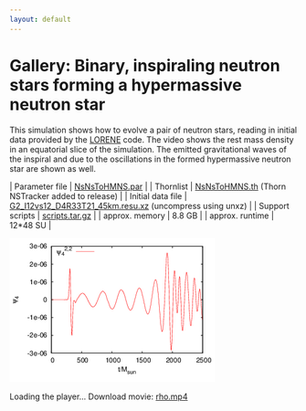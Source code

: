 ```yaml
---
layout: default
---
```

<script src="jwplayer/jwplayer.js" type="text/javascript"> </script>

<!-- markdown="1" is needed to get markdown inside of the div -->
<div class="col-lg-12 col-md-12 col-sm-12 col-xs-12 section" markdown="1">

Gallery: Binary, inspiraling neutron stars forming a hypermassive neutron star
==============================================================================

This simulation shows how to evolve a pair of neutron stars, reading in initial
data provided by the [LORENE](http://www.lorene.obspm.fr/) code. The video shows the rest mass density in
an equatorial slice of the simulation. The emitted gravitational waves of the
inspiral and due to the oscillations in the formed hypermassive neutron star
are shown as well.

| Parameter file        | [NsNsToHMNS.par](nsnstohmns.par) |
| Thornlist             | [NsNsToHMNS.th](NsNsToHMNS.th) (Thorn NSTracker added to release) |
| Initial data file     | [G2_I12vs12_D4R33T21_45km.resu.xz](G2_I12vs12_D4R33T21_45km.resu.xz) (uncompress using unxz) |
| Support scripts       | [scripts.tar.gz](scripts.tar.gz) |
| approx. memory        | 8.8 GB |
| approx. runtime       | 12\*48 SU |

<div class="col-lg-6 col-md-6 col-sm-8 col-xs-12 section" markdown="1">

![Psi_4^{2,2} at r=300M over time](mp_Psi4_l2_m2_r300.00.png)

</div>

<div class="col-lg-12 col-md-8 col-sm-8 col-xs-12 section">
  <div id="NsNsToHMNS_rho">
    Loading the player...
    Download movie: <a href="rho.mp4">rho.mp4</a> 
    <br>
    <script type="text/javascript">
    jwplayer("NsNsToHMNS_rho").setup({
      file: "rho.mp4",
      image: "rho.png",
      width: 640, height: 480
    });
    </script> 
  </div>
</div>

</div>
